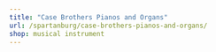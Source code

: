 ```yaml
---
title: "Case Brothers Pianos and Organs"
url: /spartanburg/case-brothers-pianos-and-organs/
shop: musical instrument
---
```

